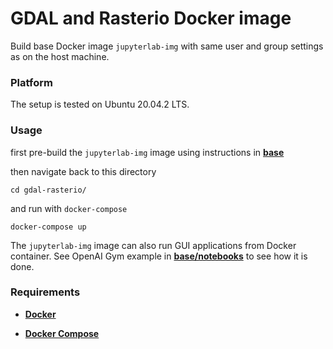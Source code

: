# GDAL and Rasterio Docker image

Build base Docker image `jupyterlab-img` with same user and group settings as on the host machine.

### Platform

The setup is tested on Ubuntu 20.04.2 LTS. 


### Usage

first pre-build the `jupyterlab-img` image using instructions in **[base](../base)**

then navigate back to this directory
```
cd gdal-rasterio/
```

and run with `docker-compose`
```
docker-compose up
```

The `jupyterlab-img` image can also run GUI applications from Docker container. See OpenAI Gym example in **[base/notebooks](./notebooks)** to see how it is done.


### Requirements

* **[Docker](https://docs.docker.com/engine/install/ubuntu/)**

* **[Docker Compose](https://docs.docker.com/compose/install/)**


